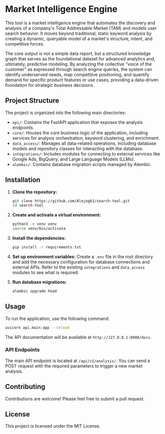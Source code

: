 # Market Intelligence Engine

This tool is a market intelligence engine that automates the discovery and analysis of a company's Total Addressable Market (TAM) and models user search behavior. It moves beyond traditional, static keyword analysis by creating a dynamic, queryable model of a market's structure, intent, and competitive forces.

The core output is not a simple data report, but a structured knowledge graph that serves as the foundational dataset for advanced analytics and, ultimately, predictive modeling. By analyzing the collective "voice of the customer" as expressed through search engine queries, the system can identify underserved needs, map competitive positioning, and quantify demand for specific product features or use cases, providing a data-driven foundation for strategic business decisions.

## Project Structure

The project is organized into the following main directories:

-   `api/`: Contains the FastAPI application that exposes the analysis endpoints.
-   `core/`: Houses the core business logic of the application, including services for analysis orchestration, keyword clustering, and enrichment.
-   `data_access/`: Manages all data-related operations, including database models and repository classes for interacting with the database.
-   `integrations/`: Includes modules for connecting to external services like Google Ads, BigQuery, and Large Language Models (LLMs).
-   `alembic/`: Contains database migration scripts managed by Alembic.

## Installation

1.  **Clone the repository:**
    ```bash
    git clone https://github.com/Alejogb1/search-tool.git
    cd search-tool
    ```

2.  **Create and activate a virtual environment:**
    ```bash
    python3 -m venv venv
    source venv/bin/activate
    ```

3.  **Install the dependencies:**
    ```bash
    pip install -r requirements.txt
    ```

4.  **Set up environment variables:**
    Create a `.env` file in the root directory and add the necessary configuration for database connections and external APIs. Refer to the existing `integrations` and `data_access` modules to see what is required.

5.  **Run database migrations:**
    ```bash
    alembic upgrade head
    ```

## Usage

To run the application, use the following command:

```bash
uvicorn api.main:app --reload
```

The API documentation will be available at `http://127.0.0.1:8000/docs`.

### API Endpoints

The main API endpoint is located at `/api/v1/analysis/`. You can send a POST request with the required parameters to trigger a new market analysis.

## Contributing

Contributions are welcome! Please feel free to submit a pull request.

## License

This project is licensed under the MIT License.
